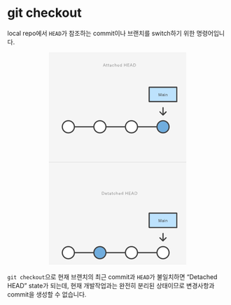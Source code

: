 # git checkout

local repo에서 `HEAD`가 참조하는 commit이나 브랜치를 switch하기 위한 명령어입니다.

<p align="center">
    <img src="../_images/git_checkout.png" alt="Git Checkout"/>
</p>

`git checkout`으로 현재 브랜치의 최근 commit과 `HEAD`가 불일치하면 “Detached HEAD” state가 되는데, 현재 개발작업과는 완전히 분리된 상태이므로 변경사항과 commit을 생성할 수 없습니다.
